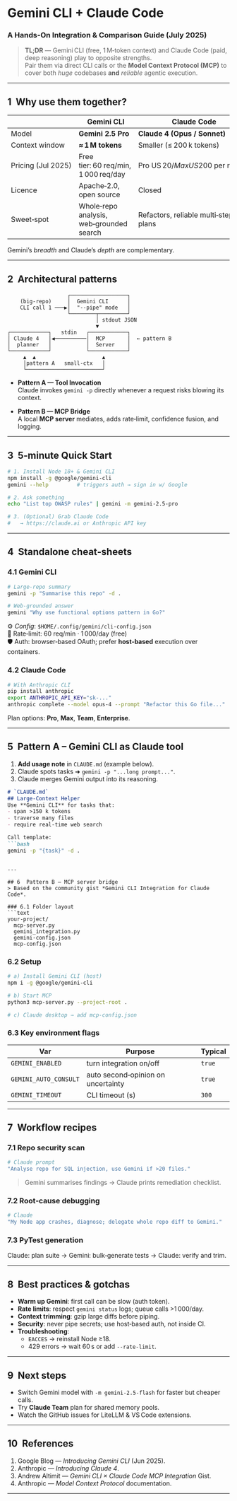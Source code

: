 
# Gemini CLI + Claude Code  
### A Hands‑On Integration & Comparison Guide (July 2025)

> **TL;DR** — Gemini CLI (free, 1 M‑token context) and Claude Code (paid, deep reasoning) play to opposite strengths.  
> Pair them via direct CLI calls or the **Model Context Protocol (MCP)** to cover both *huge* codebases **and** *reliable* agentic execution.

---

## 1  Why use them together?
|  | Gemini CLI | Claude Code |
|---|-----------|-------------|
|Model|**Gemini 2.5 Pro**|**Claude 4 (Opus / Sonnet)**|
|Context window|**≈ 1 M tokens**|Smaller (≤ 200 k tokens)|
|Pricing (Jul 2025)|Free tier: 60 req/min, 1 000 req/day|Pro US $20 / Max US $200 per month|
|Licence|Apache‑2.0, open source|Closed|
|Sweet‑spot|Whole‑repo analysis, web‑grounded search|Refactors, reliable multi‑step plans|

Gemini’s *breadth* and Claude’s *depth* are complementary.

---

## 2  Architectural patterns

```
                   ┌──────────────────┐
    (big‑repo)     │  Gemini CLI      │
    CLI call 1 ───▶│  "--pipe" mode   │
                   └────────┬─────────┘
                            │ stdout JSON
                            ▼
┌────────────┐   stdin   ┌────────────┐
│ Claude 4   │◀──────────│  MCP       │  ← pattern B
│  planner   │           │  Server    │
└────────────┘           └────────────┘
     ▲  ▲                     ▲
     │pattern A   small‑ctx   │
     └────────────────────────┘
```

* **Pattern A — Tool Invocation**  
  Claude invokes `gemini -p` directly whenever a request risks blowing its context.

* **Pattern B — MCP Bridge**  
  A local **MCP server** mediates, adds rate‑limit, confidence fusion, and logging.

---

## 3  5‑minute Quick Start

```bash
# 1. Install Node 18+ & Gemini CLI
npm install -g @google/gemini-cli
gemini --help         # triggers auth → sign in w/ Google

# 2. Ask something
echo "List top OWASP rules" | gemini -m gemini-2.5-pro

# 3. (Optional) Grab Claude Code
#   → https://claude.ai or Anthropic API key
```

---

## 4  Standalone cheat‑sheets
### 4.1 Gemini CLI

```bash
# Large‑repo summary
gemini -p "Summarise this repo" -d .

# Web‑grounded answer
gemini "Why use functional options pattern in Go?"
```

⚙️ *Config*: `$HOME/.config/gemini/cli-config.json`  
🚦 Rate‑limit: 60 req/min · 1 000/day (free)  
🛡 Auth: browser‑based OAuth; prefer **host‑based** execution over containers.

### 4.2 Claude Code

```bash
# With Anthropic CLI
pip install anthropic
export ANTHROPIC_API_KEY="sk‑..."
anthropic complete --model opus‑4 --prompt "Refactor this Go file..."
```

Plan options: **Pro**, **Max**, **Team**, **Enterprise**.

---

## 5  Pattern A – Gemini CLI as Claude tool
1. **Add usage note** in `CLAUDE.md` (example below).  
2. Claude spots tasks ➜ `gemini -p "...long prompt..."`.  
3. Claude merges Gemini output into its reasoning.

```markdown
# `CLAUDE.md`
## Large‑Context Helper
Use **Gemini CLI** for tasks that:
- span >150 k tokens
- traverse many files
- require real‑time web search

Call template:  
```bash
gemini -p "{task}" -d .
```
```

---

## 6  Pattern B – MCP server bridge
> Based on the community gist *Gemini CLI Integration for Claude Code*.

### 6.1 Folder layout
```text
your‑project/
  mcp-server.py
  gemini_integration.py
  gemini-config.json
  mcp-config.json
```

### 6.2 Setup

```bash
# a) Install Gemini CLI (host)
npm i -g @google/gemini-cli

# b) Start MCP
python3 mcp-server.py --project-root .

# c) Claude desktop → add mcp-config.json
```

### 6.3 Key environment flags

|Var|Purpose|Typical|
|---|-------|-------|
|`GEMINI_ENABLED`|turn integration on/off|`true`|
|`GEMINI_AUTO_CONSULT`|auto second‑opinion on uncertainty|`true`|
|`GEMINI_TIMEOUT`|CLI timeout (s)|`300`|

---

## 7  Workflow recipes
### 7.1 Repo security scan
```bash
# Claude prompt
"Analyse repo for SQL injection, use Gemini if >20 files."
```
> Gemini summarises findings → Claude prints remediation checklist.

### 7.2 Root‑cause debugging
```bash
# Claude
"My Node app crashes, diagnose; delegate whole repo diff to Gemini."
```

### 7.3 PyTest generation
Claude: plan suite → Gemini: bulk‑generate tests → Claude: verify and trim.

---

## 8  Best practices & gotchas
* **Warm up Gemini**: first call can be slow (auth token).  
* **Rate limits**: respect `gemini status` logs; queue calls >1 000/day.  
* **Context trimming**: gzip large diffs before piping.  
* **Security**: never pipe secrets; use host‑based auth, not inside CI.  
* **Troubleshooting**:  
  * `EACCES` → reinstall Node ≥18.  
  * 429 errors → wait 60 s or add `--rate-limit`.

---

## 9  Next steps
* Switch Gemini model with `-m gemini-2.5-flash` for faster but cheaper calls.  
* Try **Claude Team** plan for shared memory pools.  
* Watch the GitHub issues for LiteLLM & VS Code extensions.

---

## 10  References
1. Google Blog — *Introducing Gemini CLI* (Jun 2025).  
2. Anthropic — *Introducing Claude 4*.  
3. Andrew Altimit — *Gemini CLI × Claude Code MCP Integration* Gist.  
4. Anthropic — *Model Context Protocol* documentation.

---

